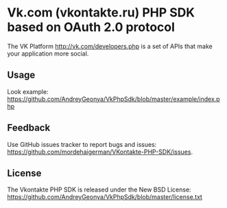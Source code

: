 Vk.com (vkontakte.ru) PHP SDK based on OAuth 2.0 protocol
=================

The VK Platform http://vk.com/developers.php is a set of APIs that make your
application more social.

Usage
-----

Look example:
https://github.com/AndreyGeonya/VkPhpSdk/blob/master/example/index.php

Feedback
--------

Use GitHub issues tracker to report bugs and issues:
https://github.com/mordehaigerman/VKontakte-PHP-SDK/issues.

License
-------

The Vkontakte PHP SDK is released under the New BSD License:
https://github.com/AndreyGeonya/VkPhpSdk/blob/master/license.txt